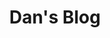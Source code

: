 ---
title: "Dan's Blog"
layout: 'layouts/home.html'
list: true
postHeader: "Some more thoughts, coding an otherwise"
pagination:
  data: collections.blog
  size: 5
  alias: posts
permalink: 'blog{% if pagination.pageNumber > 0 %}/page/{{ pagination.pageNumber }}{% endif %}/index.html'
paginationPrevText: 'Newer posts'
paginationNextText: 'Older posts'
paginationAnchor: '#post-list'
borderHighlight: "primary"
accentHighlight: "secondary"
---